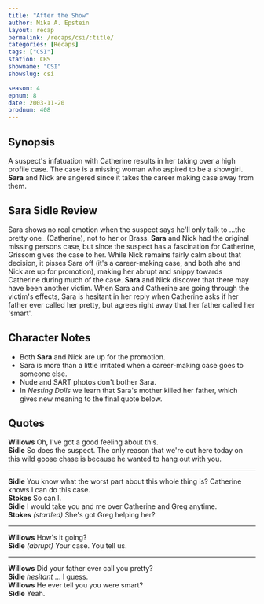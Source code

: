 ```yaml
---
title: "After the Show"
author: Mika A. Epstein
layout: recap
permalink: /recaps/csi/:title/
categories: [Recaps]
tags: ["CSI"]
station: CBS
showname: "CSI"
showslug: csi

season: 4
epnum: 8
date: 2003-11-20
prodnum: 408  
---
```


## Synopsis

A suspect's infatuation with Catherine results in her taking over a high profile case. The case is a missing woman who aspired to be a showgirl. **Sara** and Nick are angered since it takes the career making case away from them.

## Sara Sidle Review

Sara shows no real emotion when the suspect says he'll only talk to ...the pretty one_ (Catherine), not to her or Brass. **Sara** and Nick had the original missing persons case, but since the suspect has a fascination for Catherine, Grissom gives the case to her. While Nick remains fairly calm about that decision, it pisses Sara off (it's a career-making case, and both she and Nick are up for promotion), making her abrupt and snippy towards Catherine during much of the case. **Sara** and Nick discover that there may have been another victim. When Sara and Catherine are going through the victim's effects, Sara is hesitant in her reply when Catherine asks if her father ever called her pretty, but agrees right away that her father called her 'smart'.

## Character Notes

* Both **Sara** and Nick are up for the promotion.  
* Sara is more than a little irritated when a career-making case goes to someone else.  
* Nude and SART photos don't bother Sara.  
* In _Nesting Dolls_ we learn that Sara's mother killed her father, which gives new meaning to the final quote below.

## Quotes

**Willows** Oh, I've got a good feeling about this.  
**Sidle** So does the suspect. The only reason that we're out here today on this wild goose chase is because he wanted to hang out with you.  

- - -

**Sidle** You know what the worst part about this whole thing is? Catherine knows I can do this case.  
**Stokes** So can I.  
**Sidle** I would take you and me over Catherine and Greg anytime.  
**Stokes** _(startled)_ She's got Greg helping her?  

- - -

**Willows** How's it going?  
**Sidle** _(abrupt)_ Your case. You tell us.  

- - -

**Willows** Did your father ever call you pretty?  
**Sidle** _hesitant_ ... I guess.  
**Willows** He ever tell you you were smart?  
**Sidle** Yeah.